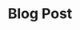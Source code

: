 ---
title: Blog Post
description: Posts discussing parts of a project, ideas, and other things I find and want to talk about.
image:

# Badge style
style:
    background: "#bf00ff"
    color: "#fff"
---